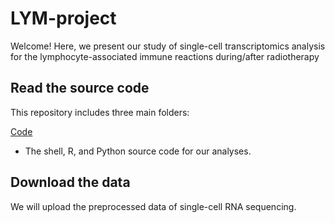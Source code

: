 # LYM-project

Welcome! Here, we present our study of single-cell transcriptomics analysis for the lymphocyte-associated immune reactions during/after radiotherapy



## Read the source code

This repository includes three main folders:

[Code](https://github.com/shusakai/LYM-project/tree/main/code)

- The shell, R, and Python source code for our analyses.



## Download the data

We will upload the preprocessed data of single-cell RNA sequencing.
